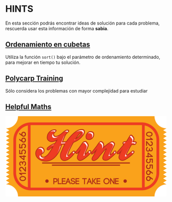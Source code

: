 # HINTS

En esta sección podrás encontrar ideas de solución para cada problema, rescuerda usar esta información de forma **sabia**. 

## [Ordenamiento en cubetas](https://omegaup.com/arena/problem/Ordenando-en-cubetas/#problems)

Utiliza la función `sort()` bajo el parámetro de ordenamiento determinado, para mejorar en tiempo tu solución.


## [Polycarp Training](https://codeforces.com/problemset/problem/1165/B) 
 
Sólo considera los problemas con mayor complejidad para estudiar 

## [Helpful Maths](https://codeforces.com/problemset/problem/339/A) 
  

![](https://github.com/CPCESFM/Material-Apoyo-Tutoriales/blob/master/commun/take_a_hint_by_brieana-d51ld7c.png)
